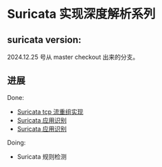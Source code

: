 # Suricata 实现深度解析系列

## suricata version:
2024.12.25 号从 master checkout 出来的分支。

## 进展

Done:

- [Suricata tcp 流重组实现](./suricata%20tcp%20流重组实现.md)
- [Suricata 应用识别](./suricata%20应用识别.md)
- [Suricata 应用识别](./Suricata%20协议解码.md)


Doing:

- Suricata 规则检测
